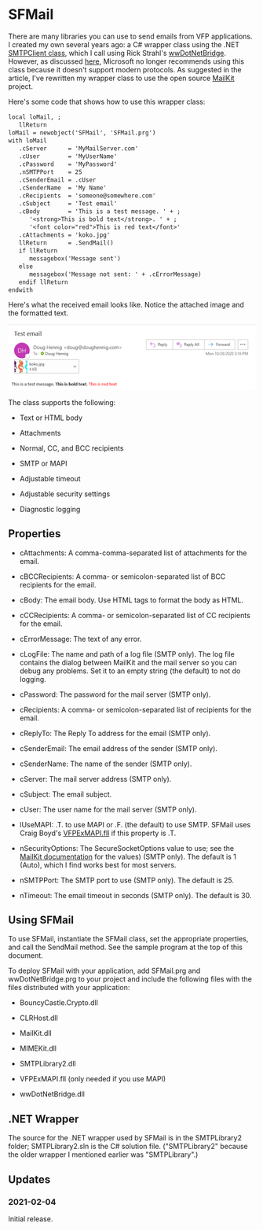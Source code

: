 # SFMail

There are many libraries you can use to send emails from VFP applications. I created my own several years ago: a C# wrapper class using the .NET <a href="https://docs.microsoft.com/en-us/dotnet/api/system.net.mail.smtpclient?view=netcore-3.1" target="_blank">SMTPClient class</a>, which I call using Rick Strahl's <a href="https://github.com/RickStrahl/wwDotnetBridge" target="_blank">wwDotNetBridge</a>. However, as discussed <a href="https://www.infoq.com/news/2017/04/MailKit-MimeKit-Official/" target="_blank">here</a>, Microsoft no longer recommends using this class because it doesn't support modern protocols. As suggested in the article, I've rewritten my wrapper class to use the open source <a href="https://github.com/jstedfast/MailKit" target="_blank">MailKit</a> project.

Here's some code that shows how to use this wrapper class:

```FoxPro
local loMail, ;
   llReturn
loMail = newobject('SFMail', 'SFMail.prg')
with loMail
   .cServer      = 'MyMailServer.com'
   .cUser        = 'MyUserName'
   .cPassword    = 'MyPassword'
   .nSMTPPort    = 25
   .cSenderEmail = .cUser
   .cSenderName  = 'My Name'
   .cRecipients  = 'someone@somewhere.com'
   .cSubject     = 'Test email'
   .cBody        = 'This is a test message. ' + ;
      '<strong>This is bold text</strong>. ' + ;
      '<font color="red">This is red text</font>'
   .cAttachments = 'koko.jpg'
   llReturn      = .SendMail()
   if llReturn
      messagebox('Message sent')
   else
      messagebox('Message not sent: ' + .cErrorMessage)
   endif llReturn
endwith
```

Here's what the received email looks like. Notice the attached image and the formatted text.

![](docs/sfmail.png)

The class supports the following:

* Text or HTML body

* Attachments

* Normal, CC, and BCC recipients

* SMTP or MAPI

* Adjustable timeout

* Adjustable security settings

* Diagnostic logging

## Properties

* cAttachments: A comma-comma-separated list of attachments for the email.

* cBCCRecipients: A comma- or semicolon-separated list of BCC recipients for the email.

* cBody: The email body. Use HTML tags to format the body as HTML.

* cCCRecipients: A comma- or semicolon-separated list of CC recipients for the email.

* cErrorMessage: The text of any error.

* cLogFile: The name and path of a log file (SMTP only). The log file contains the dialog between MailKit and the mail server so you can debug any problems. Set it to an empty string (the default) to not do logging.

* cPassword: The password for the mail server (SMTP only).

* cRecipients: A comma- or semicolon-separated list of recipients for the email.

* cReplyTo: The Reply To address for the email (SMTP only).

* cSenderEmail: The email address of the sender (SMTP only).

* cSenderName: The name of the sender (SMTP only).

* cServer: The mail server address (SMTP only).

* cSubject: The email subject.

* cUser: The user name for the mail server (SMTP only).

* lUseMAPI: .T. to use MAPI or .F. (the default) to use SMTP. SFMail uses Craig Boyd's <a href="https://www.sweetpotatosoftware.com/blog/index.php/2007/06/09/updated-visual-foxpro-extended-mapi-fll/" target="_blank">VFPExMAPI.fll</a> if this property is .T.

* nSecurityOptions: The SecureSocketOptions value to use; see the <a href="http://www.mimekit.net/docs/html/T_MailKit_Security_SecureSocketOptions.htm" target="_blank">MailKit documentation</a> for the values) (SMTP only). The default is 1 (Auto), which I find works best for most servers.

* nSMTPPort: The SMTP port to use (SMTP only). The default is 25.

* nTimeout: The email timeout in seconds (SMTP only). The default is 30.

## Using SFMail

To use SFMail, instantiate the SFMail class, set the appropriate properties, and call the SendMail method. See the sample program at the top of this document.

To deploy SFMail with your application, add SFMail.prg and wwDotNetBridge.prg to your project and include the following files with the files distributed with your application:

* BouncyCastle.Crypto.dll

* CLRHost.dll

* MailKit.dll

* MIMEKit.dll

* SMTPLibrary2.dll

* VFPExMAPI.fll (only needed if you use MAPI)

* wwDotNetBridge.dll

## .NET Wrapper

The source for the .NET wrapper used by SFMail is in the SMTPLibrary2 folder; SMTPLibrary2.sln is the C# solution file. ("SMTPLibrary2" because the older wrapper I mentioned earlier was "SMTPLibrary".)

## Updates

### 2021-02-04

Initial release.
